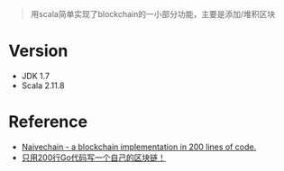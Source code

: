 > 用scala简单实现了blockchain的一小部分功能，主要是添加/堆积区块

# Version
- JDK 1.7
- Scala 2.11.8

# Reference
- [Naivechain - a blockchain implementation in 200 lines of code.](https://github.com/sunysen/naivechain/blob/master/src/main/java/org/naivechain/block/BlockService.java)
- [只用200行Go代码写一个自己的区块链！](https://mp.weixin.qq.com/s/EQQoZp4qhLIt19PAIFhHtA)
